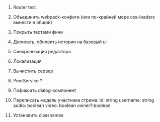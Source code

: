 1. Router test
2. Объединить webpack-конфиги (или по-крайней мере css-loaders вынести в общий)
3. Покрыть тестами фичи
4. Дописать, обновить истории на базовый ui
5. Синхронизация редактора
6. Локализация
7. Вычистить сервер
8. PeerService ?
9. Пофиксить dialog-компонент
10. Переписать модель участника стрима:
    id: string
    username: string
    audio: boolean
    video: boolean
    owner?:boolean

11. Установить classnames
